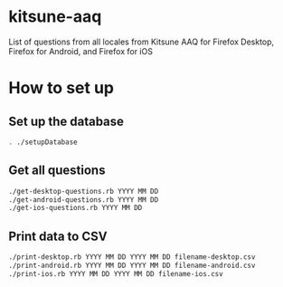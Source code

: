 # kitsune-aaq
List of questions from all locales from Kitsune AAQ for Firefox Desktop, Firefox for Android, and Firefox for iOS

# How to set up

## Set up the database
```bash
. ./setupDatabase
```

## Get all questions
```bash
./get-desktop-questions.rb YYYY MM DD
./get-android-questions.rb YYYY MM DD
./get-ios-questions.rb YYYY MM DD
```

## Print data to CSV
```bash
./print-desktop.rb YYYY MM DD YYYY MM DD filename-desktop.csv
./print-android.rb YYYY MM DD YYYY MM DD filename-android.csv
./print-ios.rb YYYY MM DD YYYY MM DD filename-ios.csv
```